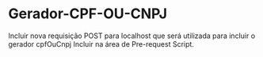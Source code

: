 # Gerador-CPF-OU-CNPJ

Incluir nova requisição POST para localhost que será utilizada para incluir o gerador cpfOuCnpj
Incluir na área de Pre-request Script.
